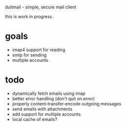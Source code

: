 duitmail - simple, secure mail client

this is work in progress.

# goals

- imap4 support for reading
- smtp for sending
- multiple accounts

# todo

- dynamically fetch emails using imap
- better error handling (don't quit on error)
- properly content-transfer-encode outgoing messages
- send emails with attachments
- add support for multiple accounts
- local cache of emails?
